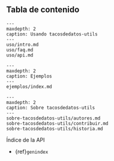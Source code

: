 ```{include} ../README.md
```

## Tabla de contenido
```{toctree}
---
maxdepth: 2
caption: Usando tacosdedatos-utils
---
uso/intro.md
uso/faq.md
uso/api.md
```

```{toctree}
---
maxdepth: 2
caption: Ejemplos
---
ejemplos/index.md
```

```{toctree}
---
maxdepth: 2
caption: Sobre tacosdedatos-utils
---
sobre-tacosdedatos-utils/autores.md
sobre-tacosdedatos-utils/contribuir.md
sobre-tacosdedatos-utils/historia.md
```
Índice de la API
* {ref}`genindex`
